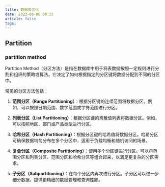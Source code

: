 ```yaml
---
title: 数据库优化
date: 2023-08-06 00:35
article: false
tags: 
---
```


## Partition

### partition method

Partition Method（分区方法）是指在数据库中用于将表数据按照一定规则进行分割和组织的策略或算法。它决定了如何根据指定的分区键将数据分配到不同的分区中。

常见的分区方法包括：

1. **范围分区（Range Partitioning）**：根据分区键的连续范围将数据分区。例如，可以按照日期范围、数字范围或字符范围进行分区。
	
2. **列表分区（List Partitioning）**：根据分区键的离散值列表将数据分区。例如，可以按照地区、部门或产品类型进行分区。
	
3. **哈希分区（Hash Partitioning）**：根据分区键的哈希值将数据分区。哈希分区可确保数据均匀分布在多个分区中，适用于负载均衡和随机访问的场景。
	
4. **复合分区（Composite Partitioning）**：使用多个分区键进行分区。可以将范围分区和列表分区、范围分区和哈希分区等组合起来，以满足更复杂的分区需求。
	
5. **子分区（Subpartitioning）**：在每个分区内再次进行分区。子分区可以进一步细分数据，提供更精细的数据管理和查询性能。
